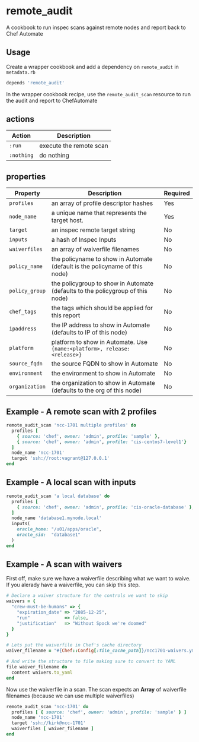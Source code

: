 # remote_audit

A cookbook to run inspec scans against remote nodes and report back to Chef Automate

## Usage

Create a wrapper cookbook and add a dependency on `remote_audit` in `metadata.rb`

``` ruby
depends 'remote_audit'
```

In the wrapper cookbook recipe, use the `remote_audit_scan` resource to run the audit and report to ChefAutomate

## actions

| Action          | Description                            |
|-----------------|----------------------------------------|
| `:run`          | execute the remote scan                |
| `:nothing`      | do nothing                             |

## properties

| Property        | Description                                                                    | Required|
|-----------------|--------------------------------------------------------------------------------|---------|
| `profiles`      | an array of profile descriptor hashes                                          | Yes     |
| `node_name`     | a unique name that represents the target host.                                 | Yes     |
| `target`        | an inspec remote target string                                                 | No      |
| `inputs`        | a hash of Inspec Inputs                                                        | No      |
| `waiverfiles`   | an array of waiverfile filenames                                               | No      |
| `policy_name`   | the policyname to show in Automate (default is the policyname of this node)    | No      |
| `policy_group`  | the policygroup to show in Automate (defaults to the policygroup of this node) | No      |
| `chef_tags`     | the tags which should be applied for this report                               | No      |
| `ipaddress`     | the IP address to show in Automate (defaults to IP of this node)               | No      |
| `platform`      | platform to show in Automate. Use `{name:<platform>, release:<release>}`       | No      |
| `source_fqdn`   | the source FQDN to show in Automate                                            | No      |
| `environment`   | the environment to show in Automate                                            | No      |
| `organization`  | the organization to show in Automate (defaults to the org of this node)        | No      |

## Example - A remote scan with 2 profiles

``` ruby
remote_audit_scan 'ncc-1701 multiple profiles' do
  profiles [
    { source: 'chef', owner: 'admin', profile: 'sample' },
    { source: 'chef', owner: 'admin', profile: 'cis-centos7-level1'}
  ]
  node_name 'ncc-1701'
  target 'ssh://root:vagrant@127.0.0.1'
end
```

## Example - A local scan with inputs

``` ruby
remote_audit_scan 'a local database' do
  profiles [
    { source: 'chef', owner: 'admin', profile: 'cis-oracle-database' },
  ]
  node_name 'database1.mynode.local'
  inputs(
    oracle_home: "/u01/apps/oracle",
    oracle_sid:  "database1"
  )
end
```

## Example - A scan with waivers

First off, make sure we have a waiverfile describing what we want to waive. If you alerady have a waiverfile, you can skip this step.

``` ruby
# Declare a waiver structure for the controls we want to skip
waivers = {
  "crew-must-be-humans" => {
    "expiration_date" => "2085-12-25",
    "run"             => false,
    "justification"   => "Without Spock we're doomed"
  }
}

# Lets put the waiverfile in Chef's cache directory
waiver_filename = "#{Chef::Config[:file_cache_path]}/ncc1701-waivers.yml"

# And write the structure to file making sure to convert to YAML
file waiver_filename do
  content waivers.to_yaml
end
```

Now use the waiverfile in a scan. The scan expects an **Array** of waiverfile filenames (because we can use multiple waiverfiles)

``` ruby
remote_audit_scan 'ncc-1701' do
  profiles [ { source: 'chef', owner: 'admin', profile: 'sample' } ]
  node_name 'ncc-1701'
  target 'ssh://kirk@ncc-1701'
  waiverfiles [ waiver_filename ]
end
```
